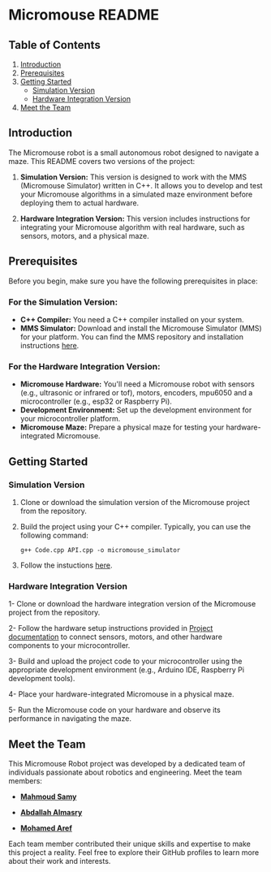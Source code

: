 # Micromouse README

## Table of Contents

1. [Introduction](#introduction)
2. [Prerequisites](#prerequisites)
3. [Getting Started](#getting-started)
   - [Simulation Version](#simulation-version)
   - [Hardware Integration Version](#hardware-integration-version)
4. [Meet the Team](#meet-the-team)

## Introduction

The Micromouse robot is a small autonomous robot designed to navigate a maze. This README covers two versions of the project:

1. **Simulation Version:** This version is designed to work with the MMS (Micromouse Simulator) written in C++. It allows you to develop and test your Micromouse algorithms in a simulated maze environment before deploying them to actual hardware.

2. **Hardware Integration Version:** This version includes instructions for integrating your Micromouse algorithm with real hardware, such as sensors, motors, and a physical maze.

## Prerequisites

Before you begin, make sure you have the following prerequisites in place:

### For the Simulation Version:

- **C++ Compiler:** You need a C++ compiler installed on your system.
- **MMS Simulator:** Download and install the Micromouse Simulator (MMS) for your platform. You can find the MMS repository and installation instructions [here](https://github.com/micromouseonline/micromouse-simulator).

### For the Hardware Integration Version:

- **Micromouse Hardware:** You'll need a Micromouse robot with sensors (e.g., ultrasonic or infrared or tof), motors, encoders, mpu6050 and a microcontroller (e.g., esp32 or Raspberry Pi).
- **Development Environment:** Set up the development environment for your microcontroller platform.
- **Micromouse Maze:** Prepare a physical maze for testing your hardware-integrated Micromouse.

## Getting Started

### Simulation Version

1. Clone or download the simulation version of the Micromouse project from the repository.

2. Build the project using your C++ compiler. Typically, you can use the following command:

   ```shell
   g++ Code.cpp API.cpp -o micromouse_simulator
3. Follow the instuctions [here](https://github.com/micromouseonline/micromouse-simulator).

### Hardware Integration Version

1- Clone or download the hardware integration version of the Micromouse project from the repository.

2- Follow the hardware setup instructions provided in [Project documentation](https://github.com/bahrawyyy/microMouse/blob/main/Algorithm%20Integration/hardware_setup.md) to connect sensors, motors, and other hardware components to your microcontroller.

3- Build and upload the project code to your microcontroller using the appropriate development environment (e.g., Arduino IDE, Raspberry Pi development tools).

4- Place your hardware-integrated Micromouse in a physical maze.

5- Run the Micromouse code on your hardware and observe its performance in navigating the maze.


## Meet the Team

This Micromouse Robot project was developed by a dedicated team of individuals passionate about robotics and engineering. Meet the team members:

- [**Mahmoud Samy**](https://github.com/MahmoudSamy511)

- [**Abdallah Almasry**](https://github.com/AbdullahElmasry)

- [**Mohamed Aref**](https://github.com/MuhammedAreff)

Each team member contributed their unique skills and expertise to make this project a reality. Feel free to explore their GitHub profiles to learn more about their work and interests.


